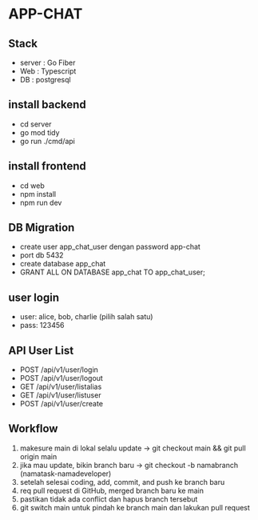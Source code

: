 # APP-CHAT

## Stack 
- server : Go Fiber 
- Web    : Typescript 
- DB     : postgresql

## install backend
- cd server
- go mod tidy
- go run ./cmd/api

## install frontend
- cd web
- npm install
- npm run dev

## DB Migration 
- create user app_chat_user dengan password app-chat
- port db 5432 
- create database app_chat 
- GRANT ALL ON DATABASE app_chat TO app_chat_user;

## user login 
- user: alice, bob, charlie (pilih salah satu)
- pass: 123456

## API User List 
- POST /api/v1/user/login
- POST /api/v1/user/logout
- GET /api/v1/user/listalias
- GET /api/v1/user/listuser
- POST /api/v1/user/create


## Workflow 
1. makesure main di lokal selalu update -> git checkout main && git pull origin main
2. jika mau update, bikin branch baru -> git checkout -b namabranch (namatask-namadeveloper)
3. setelah selesai coding, add, commit, and push ke branch baru 
4. req pull request di GitHub, merged branch baru ke main 
5. pastikan tidak ada conflict dan hapus branch tersebut
6. git switch main untuk pindah ke branch main dan lakukan pull request